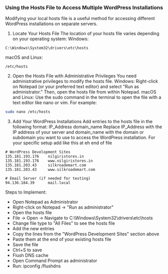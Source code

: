 ### Using the Hosts File to Access Multiple WordPress Installations
Modifying your local hosts file is a useful method for accessing different WordPress installations on separate servers.

1. Locate Your Hosts File
The location of your hosts file varies depending on your operating system:
Windows: 
```
C:\Windows\System32\drivers\etc\hosts
```
macOS and Linux:
```
/etc/hosts
```

2. Open the Hosts File with Administrative Privileges
You need administrative privileges to modify the hosts file.
Windows: Right-click on Notepad (or your preferred text editor) and select "Run as administrator." Then, open the hosts file from within Notepad.
macOS and Linux: Use the sudo command in the terminal to open the file with a text editor like nano or vim. For example:
```bash
sudo nano /etc/hosts
```

3. Add Your WordPress Installations
Add entries to the hosts file in the following format:
IP_Address   domain_name
Replace IP_Address with the IP address of your server and domain_name with the domain or subdomain you want to use to access the WordPress installation.
For your specific setup add like this at eh end of file

```
# WordPress Development Sites
135.181.193.176    nilgiristores.in
135.181.193.176    www.nilgiristores.in
135.181.203.43     silkroademart.com
135.181.203.43     www.silkroademart.com

# Email Server (if needed for testing)
94.136.184.39      mail.local
```

Steps to Implement:
 - Open Notepad as Administrator
 - Right-click on Notepad → "Run as administrator"
 - Open the hosts file
 - File → Open → Navigate to C:\Windows\System32\drivers\etc\hosts
 - Change file type to "All Files" to see the hosts file
 - Add the new entries
 - Copy the lines from the "WordPress Development Sites" section above
 - Paste them at the end of your existing hosts file
 - Save the file
 - Ctrl+S to save
 - Flush DNS cache
 - Open Command Prompt as administrator
 - Run: ipconfig /flushdns